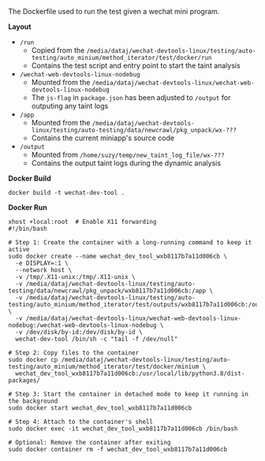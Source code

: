 The Dockerfile used to run the test given a wechat mini program.

**Layout**
+ `/run`
  + Copied from the `/media/dataj/wechat-devtools-linux/testing/auto-testing/auto_minium/method_iterator/test/docker/run`
  + Contains the test script and entry point to start the taint analysis
+ `/wechat-web-devtools-linux-nodebug`
  + Mounted from the `/media/dataj/wechat-devtools-linux/wechat-web-devtools-linux-nodebug`
  + The `js-flag` in `package.json` has been adjusted to `/output` for outputing any taint logs
+ `/app`
  + Mounted from the `/media/dataj/wechat-devtools-linux/testing/auto-testing/data/newcrawl/pkg_unpack/wx-???`
  + Contains the current miniapp's source code
+ `/output`
  + Mounted from `/home/suzy/temp/new_taint_log_file/wx-???`
  + Contains the output taint logs during the dynamic analysis


**Docker Build**

```
docker build -t wechat-dev-tool .
```

**Docker Run**

```
xhost +local:root  # Enable X11 forwarding
#!/bin/bash

# Step 1: Create the container with a long-running command to keep it active
sudo docker create --name wechat_dev_tool_wxb8117b7a11d006cb \
  -e DISPLAY=:1 \
  --network host \
  -v /tmp/.X11-unix:/tmp/.X11-unix \
  -v /media/dataj/wechat-devtools-linux/testing/auto-testing/data/newcrawl/pkg_unpack/wxb8117b7a11d006cb:/app \
  -v /media/dataj/wechat-devtools-linux/testing/auto-testing/auto_minium/method_iterator/test/outputs/wxb8117b7a11d006cb:/output \
  -v /media/dataj/wechat-devtools-linux/wechat-web-devtools-linux-nodebug:/wechat-web-devtools-linux-nodebug \
  -v /dev/disk/by-id:/dev/disk/by-id \
  wechat-dev-tool /bin/sh -c "tail -f /dev/null"

# Step 2: Copy files to the container
sudo docker cp /media/dataj/wechat-devtools-linux/testing/auto-testing/auto_minium/method_iterator/test/docker/minium \
  wechat_dev_tool_wxb8117b7a11d006cb:/usr/local/lib/python3.8/dist-packages/

# Step 3: Start the container in detached mode to keep it running in the background
sudo docker start wechat_dev_tool_wxb8117b7a11d006cb

# Step 4: Attach to the container's shell
sudo docker exec -it wechat_dev_tool_wxb8117b7a11d006cb /bin/bash

# Optional: Remove the container after exiting
sudo docker container rm -f wechat_dev_tool_wxb8117b7a11d006cb
```